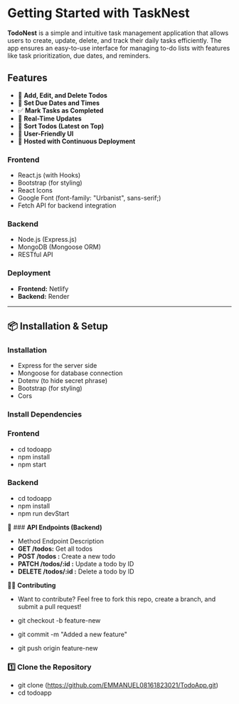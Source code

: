 # Getting Started with TaskNest

**TodoNest** is a simple and intuitive task management application that allows users to create, update, delete, and track their daily tasks efficiently. The app ensures an easy-to-use interface for managing to-do lists with features like task prioritization, due dates, and reminders.

## Features

- 📝 **Add, Edit, and Delete Todos**
- 📆 **Set Due Dates and Times**
- ✅ **Mark Tasks as Completed**
- 🔄 **Real-Time Updates**
- 📌 **Sort Todos (Latest on Top)**
- 🎨 **User-Friendly UI**
- 📡 **Hosted with Continuous Deployment**

### **Frontend**
- React.js (with Hooks)
- Bootstrap (for styling)
- React Icons
- Google Font (font-family: "Urbanist", sans-serif;)
- Fetch API for backend integration

### **Backend**
- Node.js (Express.js)
- MongoDB (Mongoose ORM)
- RESTful API

### **Deployment**
- **Frontend:** Netlify 
- **Backend:** Render

---

## 📦 Installation & Setup

### **Installation**
- Express for the server side
- Mongoose for database connection
- Dotenv (to hide secret phrase)
- Bootstrap (for styling)
- Cors


### **Install Dependencies**

### **Frontend**
- cd todoapp
- npm install
- npm start

### **Backend**
- cd todoapp
- npm install
- npm run devStart

🔗 ### **API Endpoints (Backend)**
- Method	Endpoint	Description
- **GET	/todos:**	Get all todos
- **POST	/todos :**	Create a new todo
- **PATCH	/todos/:id :**	Update a todo by ID
- **DELETE	/todos/:id :**	Delete a todo by ID

👨‍💻 **Contributing**
- Want to contribute? Feel free to fork this repo, create a branch, and submit a pull request!

- git checkout -b feature-new
- git commit -m "Added a new feature"
- git push origin feature-new


### 1️⃣ Clone the Repository

- git clone (https://github.com/EMMANUEL08161823021/TodoApp.git)
- cd todoapp





